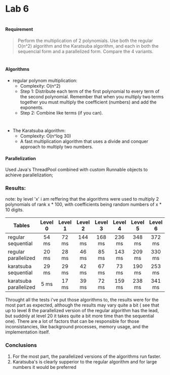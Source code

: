 # Lab 6
#
#### Requirement
>Perform the multiplication of 2 polynomials. Use both the regular O(n^2) algorithm and the Karatsuba algorithm, and each in both the sequencial form and a parallelized form. Compare the 4 variants.
#
#### Algorithms
*   regular polynom multiplication:
    * Complexity: O(n^2)
    * Step 1:	Distribute each term of the first polynomial to every term of the second polynomial. Remember that when you multiply two terms together you must multiply the coefficient (numbers) and add the exponents.
    * Step 2:	Combine like terms (if you can).
#    
* The Karatsuba algorithm:  
    * Complexity: O(n^log 30)
    * A fast multiplication algorithm that uses a divide and conquer approach to multiply two numbers.

#### Parallelization
Used Java's ThreadPool combined with custom Runnable objects to achieve parallelization;

### Results:  
note: by level 'x' i am reffering that the algorithms were used to multiply 2 polynomials of rank x * 100, with coefficients being random numbers of x * 10 digits.

| Tables                   | Level 0  | Level 1 | Level 2 | Level 3 | Level 4 | Level 5 | Level 6 | Level 7 | Level 8 | Level 20 |
| ------------------------ |:--------:|:-------:|:-------:|:-------:|:-------:|:-------:|:-------:|:-------:|:-------:|:-------:|
| regular sequential       | 54  ms | 72  ms | 144  ms | 168  ms | 236  ms | 348 ms | 372 ms | 631 ms | 1199 ms | 5995 ms |
| regular parallelized     | 20 ms | 28 ms | 46 ms | 85 ms |143 ms |209 ms |330 ms |558 ms |724 ms |6383 ms |
| karatsuba sequential     | 29 ms |29 ms |42 ms |67 ms |73 ms |190 ms |253 ms |352 ms |507 ms |5981 ms |
| karatsuba parallelized   | 5 ms |17 ms |39 ms |72 ms |159 ms |238 ms |341 ms |479 ms |679 ms |5079 ms |

Throught all the tests i've put those algorithms to, the results were for the most part as expected, although the results may vary quite a bit ( see that up to level 8 the parallelized version of the regular algorithm has the lead, but suddnly at level 20 it takes quite a bit more time than the sequential one). There are a lot of factors that can be responsible for those inconsistancies, like background processes, memory usage, and the implementation itself.

### Conclusions

1. For the most part, the parallelized versions of the algorithms run faster.
2. Karatsuba's is clearly supperior to the regular algorithm and for large numbers it would be preferred
